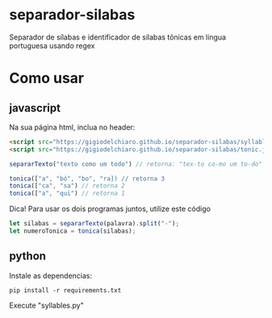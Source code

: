 # separador-silabas
Separador de sílabas e identificador de sílabas tônicas em língua portuguesa usando regex
# Como usar
## javascript
Na sua página html, inclua no header:
```html
<script src="https://gigiodelchiaro.github.io/separador-silabas/syllable.js"></script> <!--para separar silabas-->
<script src="https://gigiodelchiaro.github.io/separador-silabas/tonic.js"></script> <!--para marcar silabas tônicas-->
```
```javascript
separarTexto("texto como um todo") // retorna: "tex-to co-mo um to-do"

tonica(["a", "bó", "bo", "ra]) // retorna 3
tonica(["ca", "sa") // retorna 2
tonica(["a", "qui") // retorna 1
```
Dica! Para usar os dois programas juntos, utilize este código
```javascript
let silabas = separarTexto(palavra).split("-");
let numeroTonica = tonica(silabas);
```
## python
Instale as dependencias:
```
pip install -r requirements.txt
```
Execute "syllables.py"
